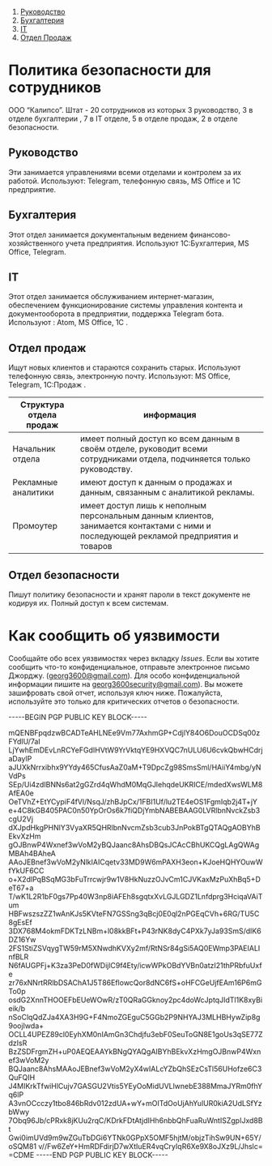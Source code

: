 1. [Руководство](#reporting)
2. [Бухгалтерия](#CPA)
3. [IT](#IT)
4. [Отдел Продаж](#Sales)



# Политика безопасности для сотрудников
ООО “Калипсо”. Штат - 20 сотрудников из которых 3 руководство, 3 в отделе бухгалтерии , 7 в IT отделе, 5 в отделе продаж, 2 в отделе безопасности.

<a name="Leadership"></a>
## Руководство
Эти занимается управлениями всеми отделами и контролем за их работой. Используют: Telegram, телефонную связь, MS Office и 1C предприятие.

<a name="CPA"></a>
## Бухгалтерия 
Этот отдел занимается документальным ведением финансово-хозяйственного учета предприятия. Используют 1С:Бухгалтерия, MS Office, Telegram.

<a name="IT"></a>
## IT 
Этот отдел занимается обслуживанием интернет-магазин, обеспечением функционирование системы управления контента и документооборота в предприятии, поддержка Telegram бота. Используют : Atom, MS Office, 1C .

<a name="Sales"></a>
## Отдел продаж
Ищут новых клиентов и стараются сохранить старых. Используют телефонную связь, электронную почту. Используют: MS Office, Telegram, 1C:Продаж .

Структура отдела продаж | информация
------------ | -------------
Начальник отдела | имеет полный доступ ко всем данным в своём отделе, руководит всеми сотрудниками отдела, подчиняется только руководству.
Рекламные аналитики | имеют доступ к данным о продажах и данным, связанным с аналитикой рекламы.
Промоутер | имеет доступ лишь к неполным персональным данным клиентов, занимается контактами с ними и последующей рекламой предприятия и товаров

## Отдел безопасности
Пишут политику безопасности и хранят пароли в текст документе не кодируя их. Полный доступ к всем системам. 

# Как сообщить об уязвимости
Сообщайте обо всех уязвимостях через вкладку _Issues_. Если вы хотите сообщить что-то конфиденциальное, отправьте электронное письмо Джорджу. (georg3600@gmail.com).
Для особо конфиденциальной информации пишите на georg3600security@gmail.com). Вы можете зашифровать свой отчет, используя ключ ниже. Пожалуйста, используйте это только для критических отчетов о безопасности.


-----BEGIN PGP PUBLIC KEY BLOCK-----

mQENBFpqdzwBCADTeAHLNEe9Vm77AxhmGP+CdjlY84O6DouOCDSq00zFYdIU/7aI
LjYwhEmDEvLnRCYeFGdIHVtW9YrVktqYE9HXVQC7nULU6U6cvkQbwHCdrjaDaylP
aJUXkNrrxibhx9YYdy465CfusAaZ0aM+T9DpcZg98SmsSml/HAiiY4mbg/yNVdPs
SEp/Ui4zdIBNNs6at2gGZrd4qWhdM0MqGJlehqdeUKRICE/mdedXwsWLM8AfEA0e
OeTVhZ+EtYCypiF4fVl/NsqJ/zhBJpCx/1FBI1Uf/lu2TE4eOS1FgmIqb2j4T+jY
e+4C8kGB405PAC0n50YpOrOs6k7fiQDjYmbNABEBAAG0LVRlbnNvckZsb3cgU2Vj
dXJpdHkgPHNlY3VyaXR5QHRlbnNvcmZsb3cub3JnPokBTgQTAQgAOBYhBEkvXzHm
gOJBnwP4Wxnef3wVoM2yBQJaanc8AhsDBQsJCAcCBhUKCQgLAgQWAgMBAh4BAheA
AAoJEBnef3wVoM2yNlkIAICqetv33MD9W6mPAXH3eon+KJoeHQHYOuwWfYkUF6CC
o+X2dlPqBSqMG3bFuTrrcwjr9w1V8HkNuzzOJvCm1CJVKaxMzPuXhBq5+DeT67+a
T/wK1L2R1bF0gs7Pp40W3np8iAFEh8sgqtxXvLGJLGDZ1Lnfdprg3HciqaVAiTum
HBFwszszZZ1wAnKJs5KVteFN7GSSng3qBcj0E0ql2nPGEqCVh+6RG/TU5C8gEsEf
3DX768M4okmFDKTzLNBm+l08kkBFt+P43rNK8dyC4PXk7yJa93SmS/dlK6DZ16Yw
2FS1StiZSVqygTW59rM5XNwdhKVXy2mf/RtNSr84gSi5AQ0EWmp3PAEIALInfBLR
N6fAUGPFj+K3za3PeD0fWDijlC9f4Ety/icwWPkOBdYVBn0atzI21thPRbfuUxfe
zr76xNNrtRRlbDSAChA1J5T86EflowcQor8dNC6fS+oHFCGeUjfEAm16P6mGTo0p
osdG2XnnTHOOEFbEUeWOwR/zT0QRaGGknoy2pc4doWcJptqJIdTl1K8xyBieik/b
nSoClqQdZJa4XA3H9G+F4NmoZGEguC5GGb2P9NHYAJ3MLHBHywZip8g9oojIwda+
OCLL4UPEZ89cl0EyhXM0nIAmGn3Chdjfu3ebF0SeuToGN8E1goUs3qSE77ZdzIsR
BzZSDFrgmZH+uP0AEQEAAYkBNgQYAQgAIBYhBEkvXzHmgOJBnwP4Wxnef3wVoM2y
BQJaanc8AhsMAAoJEBnef3wVoM2yX4wIALcYZbQhSEzCsTl56UHofze6C3QuFQIH
J4MIKrkTfwiHlCujv7GASGU2Vtis5YEyOoMidUVLlwnebE388MmaJYRm0fhYq6lP
A3vnOCcczy1tbo846bRdv012zdUA+wY+mOITdOoUjAhYulUR0kiA2UdLSfYzbWwy
7Obq96Jb/cPRxk8jKUu2rqC/KDrkFDtAtjdIHh6nbbQhFuaRuWntISZgpIJxd8Bt
Gwi0imUVd9m9wZGuTbDGi6YTNk0GPpX5OMF5hjtM/objzTihSw9UN+65Y/oSQM81
v//Fw6ZeY+HmRDFdirjD7wXtIuER4vqCryIqR6Xe9X8oJXz9L/Jhslc=
=CDME
-----END PGP PUBLIC KEY BLOCK-----



